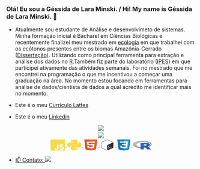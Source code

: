 ### Olá! Eu sou a Géssida de Lara Minski.  /  Hi! My name is Géssida de Lara Minski. 👋

- Atualmente sou estudante de Análise e desenvolvimeto de sistemas. Minha formação inicial é Bacharel em Ciências Biológicas
e recentemente finalizei meu mestrado em <a href="https://poseco.ufsc.br/" target="_blank" rel="noopener noreferrer">ecologia</a> em que trabalhei com os ecótonos presentes entre os biomas Amazônia-Cerrado (<a href="https://repositorio.ufsc.br/bitstream/handle/123456789/229361/PECO0182-D.pdf?sequence=-1&isAllowed=y" target="_blank" rel="noopener noreferrer">Dissertação</a>). Utilizando como principal ferramenta para extração e análise dos dados no <a href="https://r-project.org" target="_blank" rel="noopener noreferrer"> R</a>.Também fiz parte do laboratório (<a href="https://ipes.ufsc.br/" target="_blank" rel="noopener noreferrer">IPES</a>) em que participei ativamente das atividades semanais. Foi no mestrado que me encontrei na programação o que me incentivou a começar uma graduação na área.  No momento estou focando em ferramentas para análise de dados/cientista de dados a qual acredito me identificar mais no momento.


- Este é o meu <a href="http://lattes.cnpq.br/5262104417795498" target="_blank" rel="noopener noreferrer" >Currículo Lattes</a>

- Este é o meu <a href="https://www.linkedin.com/in/gessica-de-lara-minski-414439116/ " target="_blank" rel="noopener noreferrer">Linkedin</a>



<div align="center">
  <a href="https://github.com/gessicaminski">
  <img height="180em" src="https://github-readme-stats.vercel.app/api?username=gessicaminski&show_icons=true&theme=dark&include_all_commits=true&count_private=true"/>
  </div>
   <div align="center">
  <a href="https://github.com/gessicaminski">
   <img height="180em" src="https://github-readme-stats.vercel.app/api/top-langs/?username=Mauritia-flexuosa&layout=compact&langs_count=7&theme=dark"/>
</div>
  
 
  <div align="center">
 <img align="center" alt="Ge-Js" height="30" width="40" src="https://raw.githubusercontent.com/devicons/devicon/master/icons/javascript/javascript-plain.svg">
 <img align="center" alt="Ge-Python" height="30" width="40" src="https://raw.githubusercontent.com/devicons/devicon/master/icons/python/python-plain.svg">
 <img align="center" alt="Ge-HTML" height="30" width="40" src="https://raw.githubusercontent.com/devicons/devicon/master/icons/html5/html5-original.svg">
 <img align="center" alt="Ge-bash" height="30" width="40" src="https://raw.githubusercontent.com/devicons/devicon/master/icons/bash/bash-plain.svg">
 <img align="center" alt="Ge-CSS" height="30" width="40" src="https://raw.githubusercontent.com/devicons/devicon/master/icons/css3/css3-original.svg">
 <img align="center" alt="Ge-r" height="30" width="50" src="https://raw.githubusercontent.com/devicons/devicon/master/icons/r/r-original.svg">
  </div>

- 📫 Contato: <a href = "mailto:gessicaminski@gmail.com"><img src="https://img.shields.io/badge/-Gmail-%23333?style=for-the-badge&logo=gmail&logoColor=white" target="_blank"></a>
  

